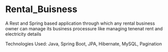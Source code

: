 # Rental_Buisness
A Rest and Spring based application through which any rental business owner can manage its business processure like managing tenenat rent and electricity details


Technologies Used: Java, Spring Boot, JPA, Hibernate, MySQL, Pagination
